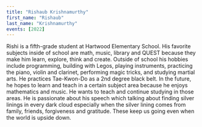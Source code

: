 ```yaml
---
title: "Rishaub Krishnamurthy"
first_name: "Rishaub"
last_name: "Krishnamurthy"
events: [2022]
---
```


Rishi is a fifth-grade student at Hartwood Elementary School. His favorite subjects inside of school are math, music, library and QUEST because they make him learn, explore, think and create. Outside of school his hobbies include programming, building with Legos, playing instruments, practicing the piano, violin and clarinet, performing magic tricks, and studying martial arts. He practices Tae-Kwon-Do as a 2nd degree black belt. In the future, he hopes to learn and teach in a certain subject area because he enjoys mathematics and music. He wants to teach and continue studying in those areas. He is passionate about his speech which talking about finding silver linings in every dark cloud especially when the silver lining comes from family, friends, forgiveness and gratitude. These keep us going even when the world is upside down.
